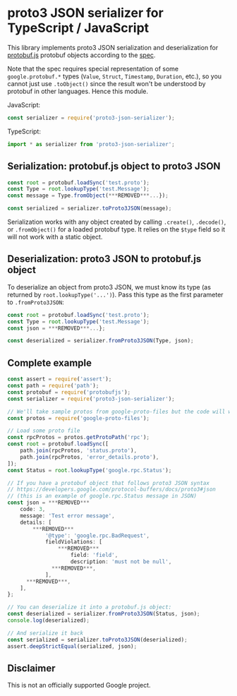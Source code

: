 # proto3 JSON serializer for TypeScript / JavaScript

This library implements proto3 JSON serialization and deserialization for
[protobuf.js](https://www.npmjs.com/package/protobufjs) protobuf objects
according to the [spec](https://developers.google.com/protocol-buffers/docs/proto3#json).

Note that the spec requires special representation of some `google.protobuf.*` types
(`Value`, `Struct`, `Timestamp`, `Duration`, etc.), so you cannot just use `.toObject()`
since the result won't be understood by protobuf in other languages.  Hence this module.

JavaScript:

```js
const serializer = require('proto3-json-serializer');
```

TypeScript:

```ts
import * as serializer from 'proto3-json-serializer';
```

## Serialization: protobuf.js object to proto3 JSON

```js
const root = protobuf.loadSync('test.proto');
const Type = root.lookupType('test.Message');
const message = Type.fromObject(***REMOVED***...});

const serialized = serializer.toProto3JSON(message);
```

Serialization works with any object created by calling `.create()`, `.decode()`, or `.fromObject()`
for a loaded protobuf type. It relies on the `$type` field so it will not work with a static object.

## Deserialization: proto3 JSON to protobuf.js object

To deserialize an object from proto3 JSON, we must know its type (as returned by `root.lookupType('...')`).
Pass this type as the first parameter to `.fromProto3JSON`:

```js
const root = protobuf.loadSync('test.proto');
const Type = root.lookupType('test.Message');
const json = ***REMOVED***...};

const deserialized = serializer.fromProto3JSON(Type, json);
```

## Complete example
```js
const assert = require('assert');
const path = require('path');
const protobuf = require('protobufjs');
const serializer = require('proto3-json-serializer');

// We'll take sample protos from google-proto-files but the code will work with any protos
const protos = require('google-proto-files');

// Load some proto file
const rpcProtos = protos.getProtoPath('rpc');
const root = protobuf.loadSync([
    path.join(rpcProtos, 'status.proto'),
    path.join(rpcProtos, 'error_details.proto'),
]);
const Status = root.lookupType('google.rpc.Status');

// If you have a protobuf object that follows proto3 JSON syntax
// https://developers.google.com/protocol-buffers/docs/proto3#json
// (this is an example of google.rpc.Status message in JSON)
const json = ***REMOVED***
    code: 3,
    message: 'Test error message',
    details: [
        ***REMOVED***
            '@type': 'google.rpc.BadRequest',
            fieldViolations: [
                ***REMOVED***
                    field: 'field',
                    description: 'must not be null',
              ***REMOVED***,
            ],
      ***REMOVED***,
    ],
};

// You can deserialize it into a protobuf.js object:
const deserialized = serializer.fromProto3JSON(Status, json);
console.log(deserialized);

// And serialize it back
const serialized = serializer.toProto3JSON(deserialized);
assert.deepStrictEqual(serialized, json);
```

## Disclaimer

This is not an officially supported Google project.
